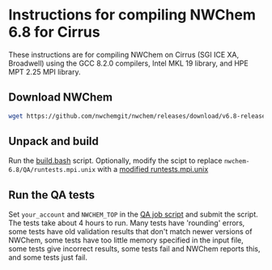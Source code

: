 Instructions for compiling NWChem 6.8 for Cirrus
================================================

These instructions are for compiling NWChem on Cirrus (SGI ICE XA, Broadwell) using the GCC 8.2.0 compilers, Intel MKL 19 library, and HPE MPT 2.25 MPI library.

Download NWChem
---------------

```bash
wget https://github.com/nwchemgit/nwchem/releases/download/v6.8-release/nwchem-6.8-release.revision-v6.8-47-gdf6c956-srconly.2017-12-14.tar.bz2
```

Unpack and build
----------------

Run the [build.bash](build.bash) script.  Optionally, modify the scipt to replace `nwchem-6.8/QA/runtests.mpi.unix` with a [modified runtests.mpi.unix](runtests.mpi.unix)

Run the QA tests
----------------

Set `your_account` and `NWCHEM_TOP` in the [QA job script](QA.pbs) and
submit the script.  The tests take about 4 hours to run.  Many tests
have 'rounding' errors, some tests have old validation results that
don't match newer versions of NWChem, some tests have too little
memory specified in the input file, some tests give incorrect results,
some tests fail and NWChem reports this, and some tests just fail.
